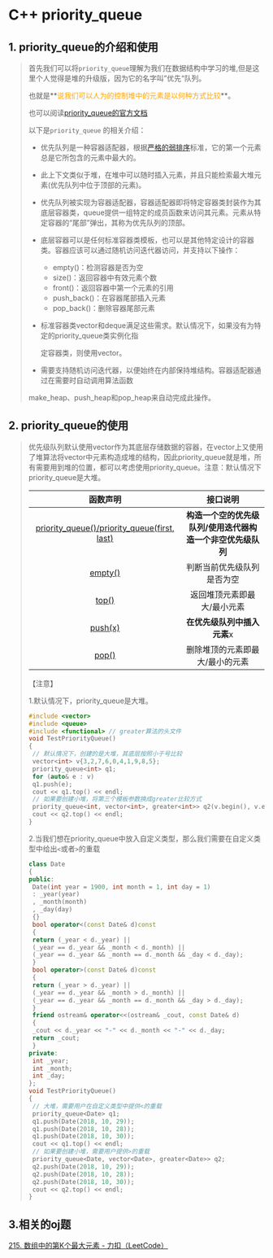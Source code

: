 # C++ priority_queue

## 1. priority_queue的介绍和使用

> 首先我们可以将`priority_queue`理解为我们在数据结构中学习的堆,但是这里个人觉得是堆的升级版，因为它的名字叫”优先“队列。
>
> 也就是**<font color='orange'>说我们可以人为的控制堆中的元素是以何种方式比较</font>**。
>
> 也可以阅读[priority_queue的官方文档](https://cplusplus.com/reference/queue/priority_queue/)
>
> 以下是`priority_queue` 的相关介绍：
>
> - 优先队列是一种容器适配器，根据[严格的弱排序](https://blog.csdn.net/River_Lethe/article/details/78618788)标准，它的第一个元素总是它所包含的元素中最大的。
>
> - 此上下文类似于堆，在堆中可以随时插入元素，并且只能检索最大堆元素(优先队列中位于顶部的元素)。
>
> - 优先队列被实现为容器适配器，容器适配器即将特定容器类封装作为其底层容器类，queue提供一组特定的成员函数来访问其元素。元素从特定容器的“尾部”弹出，其称为优先队列的顶部。
>
> - 底层容器可以是任何标准容器类模板，也可以是其他特定设计的容器类。容器应该可以通过随机访问迭代器访问，并支持以下操作：
>
>   - empty()：检测容器是否为空
>   - size()：返回容器中有效元素个数
>   - front()：返回容器中第一个元素的引用
>   - push_back()：在容器尾部插入元素
>   - pop_back()：删除容器尾部元素
>
> - 标准容器类vector和deque满足这些需求。默认情况下，如果没有为特定的priority_queue类实例化指
>
>   定容器类，则使用vector。
>
> -  需要支持随机访问迭代器，以便始终在内部保持堆结构。容器适配器通过在需要时自动调用算法函数
>
>   make_heap、push_heap和pop_heap来自动完成此操作。

## 2. priority_queue的使用

> 优先级队列默认使用vector作为其底层存储数据的容器，在vector上又使用了堆算法将vector中元素构造成堆的结构，因此priority_queue就是堆，所有需要用到堆的位置，都可以考虑使用priority_queue。注意：默认情况下priority_queue是大堆。
>
> |                           函数声明                           |                          接口说明                           |
> | :----------------------------------------------------------: | :---------------------------------------------------------: |
> | [priority_queue()/priority_queue(first, last)](https://cplusplus.com/reference/queue/priority_queue/priority_queue/) | **构造一个空的优先级队列/使用迭代器构造一个非空优先级队列** |
> | [empty()](https://cplusplus.com/reference/queue/priority_queue/empty/) |                 判断当前优先级队列是否为空                  |
> | [top()](https://cplusplus.com/reference/queue/priority_queue/top/) |                 返回堆顶元素即最大/最小元素                 |
> | [push(x)](https://cplusplus.com/reference/queue/priority_queue/push/) |                 **在优先级队列中插入元素**x                 |
> | [pop()](http://www.cplusplus.com/reference/queue/priority_queue/pop/) |               删除堆顶的元素即最大/最小的元素               |
>
> 【注意】
>
> 1.默认情况下，priority_queue是大堆。
>
> ```cpp
> #include <vector>
> #include <queue>
> #include <functional> // greater算法的头文件
> void TestPriorityQueue()
> {
>  // 默认情况下，创建的是大堆，其底层按照小于号比较
>  vector<int> v{3,2,7,6,0,4,1,9,8,5};
>  priority_queue<int> q1;
>  for (auto& e : v)
>  q1.push(e);
>  cout << q1.top() << endl;
>  // 如果要创建小堆，将第三个模板参数换成greater比较方式
>  priority_queue<int, vector<int>, greater<int>> q2(v.begin(), v.end());
>  cout << q2.top() << endl;
> }
> ```
>
> 2.当我们想在priority_queue中放入自定义类型，那么我们需要在自定义类型中给出`<`或者`>`的重载
>
> ```cpp
> class Date
> {
> public:
>  Date(int year = 1900, int month = 1, int day = 1)
>  : _year(year)
>  , _month(month)
>  , _day(day)
>  {}
>  bool operator<(const Date& d)const
>  {
>  return (_year < d._year) ||
>  (_year == d._year && _month < d._month) ||
>  (_year == d._year && _month == d._month && _day < d._day);
>  }
>  bool operator>(const Date& d)const
>  {
>  return (_year > d._year) ||
>  (_year == d._year && _month > d._month) ||
>  (_year == d._year && _month == d._month && _day > d._day);
>  }
>  friend ostream& operator<<(ostream& _cout, const Date& d)
>  {
>  _cout << d._year << "-" << d._month << "-" << d._day;
>  return _cout;
>  }
> private:
>  int _year;
>  int _month;
>  int _day;
> };
> void TestPriorityQueue()
> {
>  // 大堆，需要用户在自定义类型中提供<的重载
>  priority_queue<Date> q1;
>  q1.push(Date(2018, 10, 29));
>  q1.push(Date(2018, 10, 28));
>  q1.push(Date(2018, 10, 30));
>  cout << q1.top() << endl;
>  // 如果要创建小堆，需要用户提供>的重载
>  priority_queue<Date, vector<Date>, greater<Date>> q2;
>  q2.push(Date(2018, 10, 29));
>  q2.push(Date(2018, 10, 28));
>  q2.push(Date(2018, 10, 30));
>  cout << q2.top() << endl;
> }
> ```

## 3.相关的oj题

[215. 数组中的第K个最大元素 - 力扣（LeetCode）](https://leetcode.cn/problems/kth-largest-element-in-an-array/)
